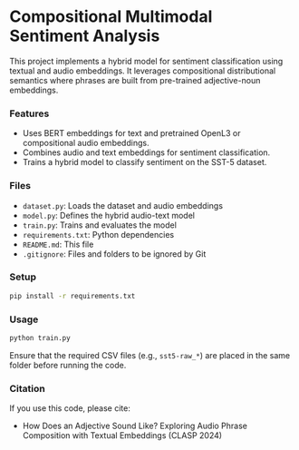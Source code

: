# Compositional Multimodal Sentiment Analysis

This project implements a hybrid model for sentiment classification using textual and audio embeddings.
It leverages compositional distributional semantics where phrases are built from pre-trained adjective-noun embeddings.

### Features
- Uses BERT embeddings for text and pretrained OpenL3 or compositional audio embeddings.
- Combines audio and text embeddings for sentiment classification.
- Trains a hybrid model to classify sentiment on the SST-5 dataset.

### Files
- `dataset.py`: Loads the dataset and audio embeddings
- `model.py`: Defines the hybrid audio-text model
- `train.py`: Trains and evaluates the model
- `requirements.txt`: Python dependencies
- `README.md`: This file
- `.gitignore`: Files and folders to be ignored by Git

### Setup
```bash
pip install -r requirements.txt
```

### Usage
```bash
python train.py
```

Ensure that the required CSV files (e.g., `sst5-raw_*`) are placed in the same folder before running the code.

### Citation
If you use this code, please cite:

- How Does an Adjective Sound Like? Exploring Audio Phrase Composition with Textual Embeddings (CLASP 2024)
